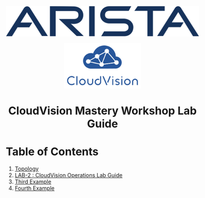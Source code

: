 <p align="center">
  <img img src="Images/Arista-Logo.png" width="800" />
</p>

<p align="center">
  <img img src="Images/CloudVision-Logo.png" width="200" />
</p>

<!-- title only -->
<h1 align="center"> CloudVision Mastery Workshop Lab Guide </h1>

# Table of Contents
1. [Topology](https://github.com/arista-rockies/Workshops/blob/main/CloudVision/Lab-Guide/Toplology.md)
2. [LAB-2 : CloudVision Operations Lab Guide](https://github.com/arista-rockies/Workshops/blob/main/CloudVision/Lab-Guide/Lab-Guide-2.md)
3. [Third Example](#third-example)
4. [Fourth Example](#fourth-examplehttpwwwfourthexamplecom)



